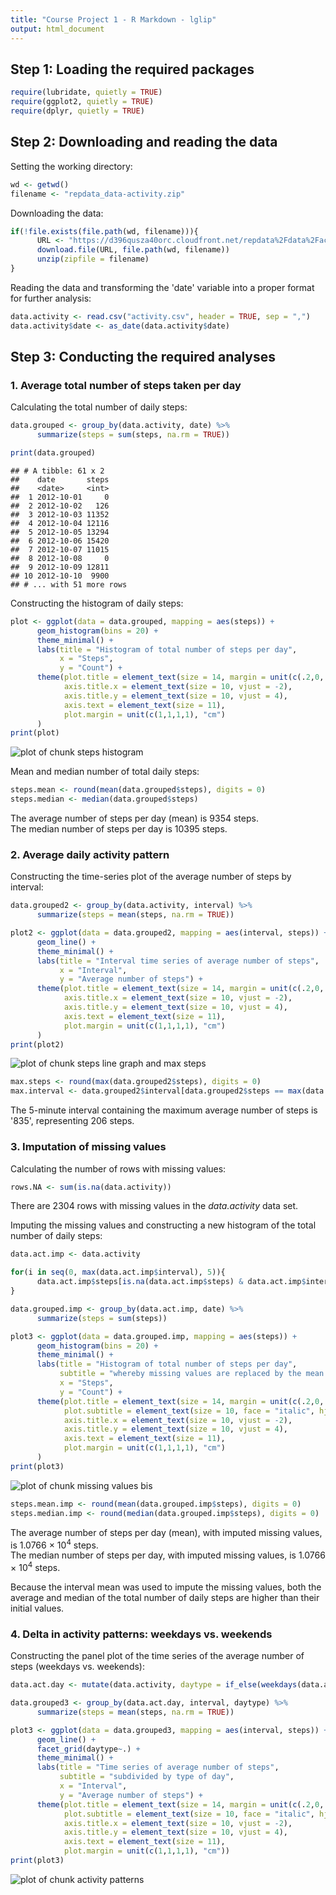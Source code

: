 ```yaml
---
title: "Course Project 1 - R Markdown - lglip"
output: html_document
---
```




## Step 1: Loading the required packages


```r
require(lubridate, quietly = TRUE)
require(ggplot2, quietly = TRUE)
require(dplyr, quietly = TRUE)
```

## Step 2: Downloading and reading the data

Setting the working directory:

```r
wd <- getwd()
filename <- "repdata_data-activity.zip"
```

Downloading the data:

```r
if(!file.exists(file.path(wd, filename))){
      URL <- "https://d396qusza40orc.cloudfront.net/repdata%2Fdata%2Factivity.zip"
      download.file(URL, file.path(wd, filename))
      unzip(zipfile = filename)
}
```

Reading the data and transforming the 'date' variable into a proper format for further analysis:

```r
data.activity <- read.csv("activity.csv", header = TRUE, sep = ",")
data.activity$date <- as_date(data.activity$date)
```

## Step 3: Conducting the required analyses
### 1. Average total number of steps taken per day

Calculating the total number of daily steps:

```r
data.grouped <- group_by(data.activity, date) %>%
      summarize(steps = sum(steps, na.rm = TRUE))

print(data.grouped)
```

```
## # A tibble: 61 x 2
##    date       steps
##    <date>     <int>
##  1 2012-10-01     0
##  2 2012-10-02   126
##  3 2012-10-03 11352
##  4 2012-10-04 12116
##  5 2012-10-05 13294
##  6 2012-10-06 15420
##  7 2012-10-07 11015
##  8 2012-10-08     0
##  9 2012-10-09 12811
## 10 2012-10-10  9900
## # ... with 51 more rows
```

Constructing the histogram of daily steps:

```r
plot <- ggplot(data = data.grouped, mapping = aes(steps)) +
      geom_histogram(bins = 20) +
      theme_minimal() +
      labs(title = "Histogram of total number of steps per day",
           x = "Steps",
           y = "Count") +
      theme(plot.title = element_text(size = 14, margin = unit(c(.2,0,.2,0), "cm"), hjust = .5),
            axis.title.x = element_text(size = 10, vjust = -2),
            axis.title.y = element_text(size = 10, vjust = 4),
            axis.text = element_text(size = 11),
            plot.margin = unit(c(1,1,1,1), "cm")
      )
print(plot)
```

<img src="figure/steps histogram-1.png" title="plot of chunk steps histogram" alt="plot of chunk steps histogram" style="display: block; margin: auto;" />

Mean and median number of total daily steps:

```r
steps.mean <- round(mean(data.grouped$steps), digits = 0)
steps.median <- median(data.grouped$steps)
```
The average number of steps per day (mean) is 9354 steps.  
The median number of steps per day is 10395 steps.

### 2. Average daily activity pattern

Constructing the time-series plot of the average number of steps by interval:

```r
data.grouped2 <- group_by(data.activity, interval) %>%
      summarize(steps = mean(steps, na.rm = TRUE))

plot2 <- ggplot(data = data.grouped2, mapping = aes(interval, steps)) +
      geom_line() +
      theme_minimal() +
      labs(title = "Interval time series of average number of steps",
           x = "Interval",
           y = "Average number of steps") +
      theme(plot.title = element_text(size = 14, margin = unit(c(.2,0,.2,0), "cm"), hjust = .5),
            axis.title.x = element_text(size = 10, vjust = -2),
            axis.title.y = element_text(size = 10, vjust = 4),
            axis.text = element_text(size = 11),
            plot.margin = unit(c(1,1,1,1), "cm")
      )
print(plot2)
```

<img src="figure/steps line graph and max steps-1.png" title="plot of chunk steps line graph and max steps" alt="plot of chunk steps line graph and max steps" style="display: block; margin: auto;" />

```r
max.steps <- round(max(data.grouped2$steps), digits = 0)
max.interval <- data.grouped2$interval[data.grouped2$steps == max(data.grouped2$steps)]
```

The 5-minute interval containing the maximum average number of steps is '835', representing 206 steps.

### 3. Imputation of missing values

Calculating the number of rows with missing values:

```r
rows.NA <- sum(is.na(data.activity))
```
There are 2304 rows with missing values in the *data.activity* data set.  

Imputing the missing values and constructing a new histogram of the total number of daily steps:

```r
data.act.imp <- data.activity

for(i in seq(0, max(data.act.imp$interval), 5)){
      data.act.imp$steps[is.na(data.act.imp$steps) & data.act.imp$interval == i] <- mean(data.act.imp$steps[data.act.imp$interval == i], na.rm = TRUE)
}

data.grouped.imp <- group_by(data.act.imp, date) %>%
      summarize(steps = sum(steps))

plot3 <- ggplot(data = data.grouped.imp, mapping = aes(steps)) +
      geom_histogram(bins = 20) +
      theme_minimal() +
      labs(title = "Histogram of total number of steps per day",
           subtitle = "whereby missing values are replaced by the mean of the respective interval",
           x = "Steps",
           y = "Count") +
      theme(plot.title = element_text(size = 14, margin = unit(c(.2,0,.2,0), "cm"), hjust = .5),
            plot.subtitle = element_text(size = 10, face = "italic", hjust = .5),
            axis.title.x = element_text(size = 10, vjust = -2),
            axis.title.y = element_text(size = 10, vjust = 4),
            axis.text = element_text(size = 11),
            plot.margin = unit(c(1,1,1,1), "cm")
      )
print(plot3)
```

<img src="figure/missing values bis-1.png" title="plot of chunk missing values bis" alt="plot of chunk missing values bis" style="display: block; margin: auto;" />

```r
steps.mean.imp <- round(mean(data.grouped.imp$steps), digits = 0)
steps.median.imp <- round(median(data.grouped.imp$steps), digits = 0)
```

The average number of steps per day (mean), with imputed missing values, is 1.0766 &times; 10<sup>4</sup> steps.  
The median number of steps per day, with imputed missing values, is 1.0766 &times; 10<sup>4</sup> steps.  

Because the interval mean was used to impute the missing values, both the average and median of the total number of daily steps are higher than their initial values.

### 4. Delta in activity patterns: weekdays vs. weekends

Constructing the panel plot of the time series of the average number of steps (weekdays vs. weekends):

```r
data.act.day <- mutate(data.activity, daytype = if_else(weekdays(data.activity$date) %in% c("Saturday", "Sunday"), "Weekend", "Weekday"))

data.grouped3 <- group_by(data.act.day, interval, daytype) %>%
      summarize(steps = mean(steps, na.rm = TRUE))

plot3 <- ggplot(data = data.grouped3, mapping = aes(interval, steps)) +
      geom_line() +
      facet_grid(daytype~.) +
      theme_minimal() +
      labs(title = "Time series of average number of steps",
           subtitle = "subdivided by type of day",
           x = "Interval",
           y = "Average number of steps") +
      theme(plot.title = element_text(size = 14, margin = unit(c(.2,0,.2,0), "cm"), hjust = .5),
            plot.subtitle = element_text(size = 10, face = "italic", hjust = .5),
            axis.title.x = element_text(size = 10, vjust = -2),
            axis.title.y = element_text(size = 10, vjust = 4),
            axis.text = element_text(size = 11),
            plot.margin = unit(c(1,1,1,1), "cm"))
print(plot3)
```

<img src="figure/activity patterns-1.png" title="plot of chunk activity patterns" alt="plot of chunk activity patterns" style="display: block; margin: auto;" />
